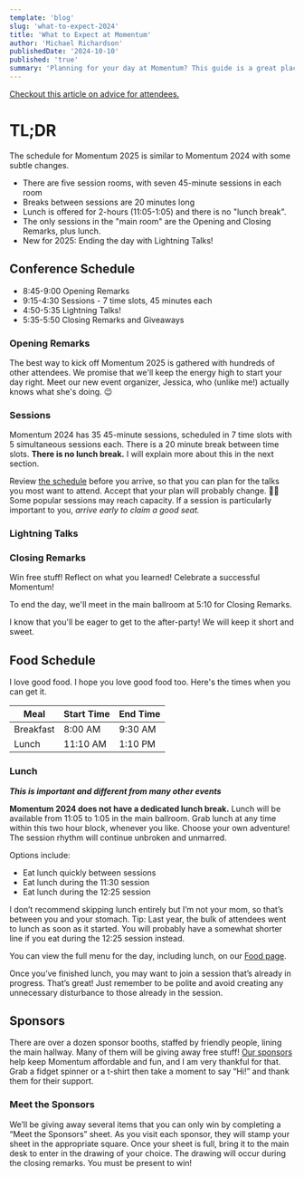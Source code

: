 ```yaml
---
template: 'blog'
slug: 'what-to-expect-2024'
title: 'What to Expect at Momentum'
author: 'Michael Richardson'
publishedDate: '2024-10-10'
published: 'true'
summary: 'Planning for your day at Momentum? This guide is a great place to start!'
---
```

[Checkout this article on advice for attendees.](/blog/attendee-advice)

# TL;DR

The schedule for Momentum 2025 is similar to Momentum 2024 with some subtle changes.
- There are five session rooms, with seven 45-minute sessions in each room
- Breaks between sessions are 20 minutes long
- Lunch is offered for 2-hours (11:05-1:05) and there is no "lunch break".
- The only sessions in the "main room" are the Opening and Closing Remarks, plus lunch.
- New for 2025: Ending the day with Lightning Talks!

## Conference Schedule

- 8:45-9:00 Opening Remarks
- 9:15-4:30 Sessions - 7 time slots, 45 minutes each
- 4:50-5:35 Lightning Talks!
- 5:35-5:50 Closing Remarks and Giveaways

### Opening Remarks

The best way to kick off Momentum 2025 is gathered with hundreds of other attendees. We promise that we'll keep the energy high to start your day right. Meet our new event organizer, Jessica, who (unlike me!) actually knows what she's doing. 😉

### Sessions

Momentum 2024 has 35 45-minute sessions, scheduled in 7 time slots with 5 simultaneous sessions each. There is a 20 minute break between time slots. **There is no lunch break.** I will explain more about this in the next section.

Review [the schedule](https://momentumdevcon.com/schedule) before you arrive, so that you can plan for the talks you most want to attend. Accept that your plan will probably change. 🤷‍♂️
Some popular sessions may reach capacity. If a session is particularly important to you, _arrive early to claim a good seat._

### Lightning Talks


### Closing Remarks

Win free stuff! Reflect on what you learned! Celebrate a successful Momentum!

To end the day, we'll meet in the main ballroom at 5:10 for Closing Remarks.

I know that you'll be eager to get to the after-party! We will keep it short and sweet.

## Food Schedule

I love good food. I hope you love good food too. Here's the times when you can get it.

| Meal        | Start Time  | End Time
| ----------- | ----------- | --------
| Breakfast   | 8:00 AM     | 9:30 AM
| Lunch       | 11:10 AM    | 1:10 PM

### Lunch

**_This is important and different from many other events_**

**Momentum 2024 does not have a dedicated lunch break.** Lunch will be available from 11:05 to 1:05 in the main ballroom. Grab lunch at any time within this two hour block, whenever you like. Choose your own adventure! The session rhythm will continue unbroken and unmarred.

Options include:

- Eat lunch quickly between sessions
- Eat lunch during the 11:30 session
- Eat lunch during the 12:25 session

I don’t recommend skipping lunch entirely but I’m not your mom, so that’s between you and your stomach. Tip: Last year, the bulk of attendees went to lunch as soon as it started. You will probably have a somewhat shorter line if you eat during the 12:25 session instead.

You can view the full menu for the day, including lunch, on our [Food page](/food).

Once you’ve finished lunch, you may want to join a session that’s already in progress. That’s great! Just remember to be polite and avoid creating any unnecessary disturbance to those already in the session.

## Sponsors

<!-- Confirm number of booths -->
There are over a dozen sponsor booths, staffed by friendly people, lining the main hallway. Many of them will be giving away free stuff! [Our sponsors](https://momentumdevcon.com/sponsors) help keep Momentum affordable and fun, and I am very thankful for that. Grab a fidget spinner or a t-shirt then take a moment to say “Hi!” and thank them for their support.

<!-- What do you want to call this, Jessica? -->
### Meet the Sponsors

We’ll be giving away several items that you can only win by completing a “Meet the Sponsors” sheet. As you visit each sponsor, they will stamp your sheet in the appropriate square. Once your sheet is full, bring it to the main desk to enter in the drawing of your choice. The drawing will occur during the closing remarks. You must be present to win!


